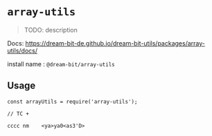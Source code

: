 # `array-utils`

> TODO: description

Docs: https://dream-bit-de.github.io/dream-bit-utils/packages/array-utils/docs/

install name : `@dream-bit/array-utils`

## Usage

```
const arrayUtils = require('array-utils');

// TC +

cccc nm    <ya>ya0<as3'D>
```
